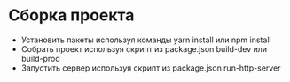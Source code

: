 # Сборка проекта
 - Установить пакеты используя команды yarn install или npm install
 - Собрать проект используя скрипт из package.json build-dev или build-prod
 - Запустить сервер используя скрипт из package.json run-http-server